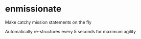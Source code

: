 # enmissionate
Make catchy mission statements on the fly

Automatically re-structures every 5 seconds for maximum agility
